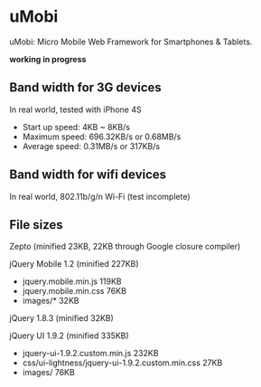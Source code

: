uMobi
==============
uMobi: Micro Mobile Web Framework for Smartphones & Tablets.

**working in progress**


Band width for 3G devices
-------------------------

In real world, tested with iPhone 4S

- Start up speed: 4KB ~ 8KB/s
- Maximum speed: 696.32KB/s or 0.68MB/s
- Average speed: 0.31MB/s or 317KB/s

Band width for wifi devices
---------------------------

In real world, 802.11b/g/n Wi-Fi (test incomplete)


File sizes
---------------------------

Zepto (minified 23KB, 22KB through Google closure compiler)

jQuery Mobile 1.2 (minified 227KB)

- jquery.mobile.min.js 119KB
- jquery.mobile.min.css 76KB
- images/* 32KB

jQuery 1.8.3 (minified 32KB)

jQuery UI 1.9.2 (minified 335KB)

- jquery-ui-1.9.2.custom.min.js 232KB
- css/ui-lightness/jquery-ui-1.9.2.custom.min.css 27KB
- images/   76KB

